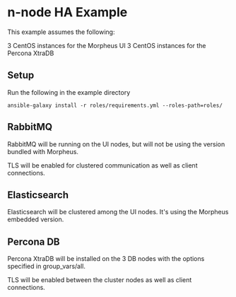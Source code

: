 # n-node HA Example

This example assumes the following:

3 CentOS instances for the Morpheus UI
3 CentOS instances for the Percona XtraDB

## Setup
Run the following in the example directory

`ansible-galaxy install -r roles/requirements.yml --roles-path=roles/`

## RabbitMQ
RabbitMQ will be running on the UI nodes, but will not be using the version bundled with Morpheus.

TLS will be enabled for clustered communication as well as client connections.  

## Elasticsearch
Elasticsearch will be clustered among the UI nodes.  It's using the Morpheus embedded version.  

## Percona DB
Percona XtraDB will be installed on the 3 DB nodes with the options specified in group_vars/all.

TLS will be enabled between the cluster nodes as well as client connections.
